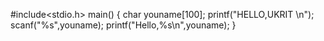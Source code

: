 #include<stdio.h>
main()
{
	char youname[100];
  	printf("HELLO,UKRIT \n");
	scanf("%s",youname);
	printf("Hello,%s\n",youname);
}
